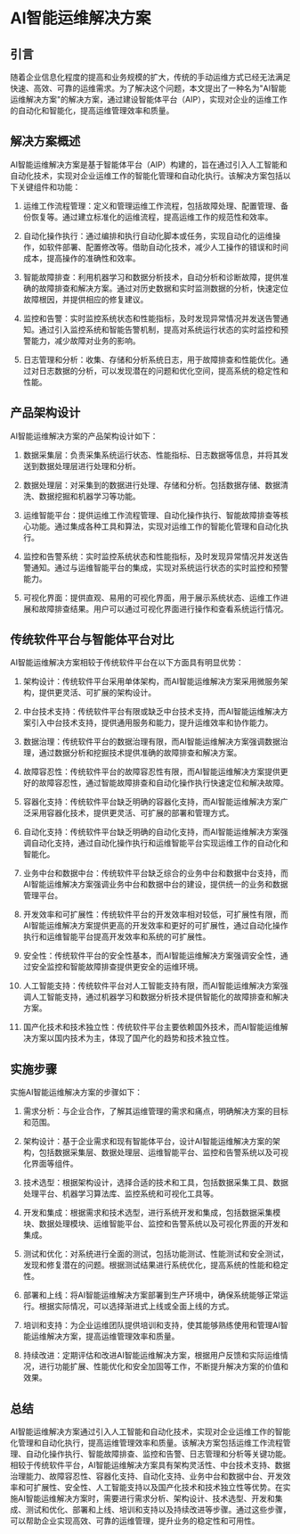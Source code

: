 # AI智能运维解决方案

## 引言
随着企业信息化程度的提高和业务规模的扩大，传统的手动运维方式已经无法满足快速、高效、可靠的运维需求。为了解决这个问题，本文提出了一种名为"AI智能运维解决方案"的解决方案，通过建设智能体平台（AIP），实现对企业的运维工作的自动化和智能化，提高运维管理效率和质量。

## 解决方案概述
AI智能运维解决方案是基于智能体平台（AIP）构建的，旨在通过引入人工智能和自动化技术，实现对企业运维工作的智能化管理和自动化执行。该解决方案包括以下关键组件和功能：

1. 运维工作流程管理：定义和管理运维工作流程，包括故障处理、配置管理、备份恢复等。通过建立标准化的运维流程，提高运维工作的规范性和效率。

2. 自动化操作执行：通过编排和执行自动化脚本或任务，实现自动化的运维操作，如软件部署、配置修改等。借助自动化技术，减少人工操作的错误和时间成本，提高操作的准确性和效率。

3. 智能故障排查：利用机器学习和数据分析技术，自动分析和诊断故障，提供准确的故障排查和解决方案。通过对历史数据和实时监测数据的分析，快速定位故障根因，并提供相应的修复建议。

4. 监控和告警：实时监控系统状态和性能指标，及时发现异常情况并发送告警通知。通过引入监控系统和智能告警机制，提高对系统运行状态的实时监控和预警能力，减少故障对业务的影响。

5. 日志管理和分析：收集、存储和分析系统日志，用于故障排查和性能优化。通过对日志数据的分析，可以发现潜在的问题和优化空间，提高系统的稳定性和性能。

## 产品架构设计
AI智能运维解决方案的产品架构设计如下：

1. 数据采集层：负责采集系统运行状态、性能指标、日志数据等信息，并将其发送到数据处理层进行处理和分析。

2. 数据处理层：对采集到的数据进行处理、存储和分析。包括数据存储、数据清洗、数据挖掘和机器学习等功能。

3. 运维智能平台：提供运维工作流程管理、自动化操作执行、智能故障排查等核心功能。通过集成各种工具和算法，实现对运维工作的智能化管理和自动化执行。

4. 监控和告警系统：实时监控系统状态和性能指标，及时发现异常情况并发送告警通知。通过与运维智能平台的集成，实现对系统运行状态的实时监控和预警能力。

5. 可视化界面：提供直观、易用的可视化界面，用于展示系统状态、运维工作进展和故障排查结果。用户可以通过可视化界面进行操作和查看系统运行情况。

## 传统软件平台与智能体平台对比
AI智能运维解决方案相较于传统软件平台在以下方面具有明显优势：

1. 架构设计：传统软件平台采用单体架构，而AI智能运维解决方案采用微服务架构，提供更灵活、可扩展的架构设计。

2. 中台技术支持：传统软件平台有限或缺乏中台技术支持，而AI智能运维解决方案引入中台技术支持，提供通用服务和能力，提升运维效率和协作能力。

3. 数据治理：传统软件平台的数据治理有限，而AI智能运维解决方案强调数据治理，通过数据分析和挖掘技术提供准确的故障排查和解决方案。

4. 故障容忍性：传统软件平台的故障容忍性有限，而AI智能运维解决方案提供更好的故障容忍性，通过智能故障排查和自动化操作执行快速定位和解决故障。

5. 容器化支持：传统软件平台缺乏明确的容器化支持，而AI智能运维解决方案广泛采用容器化技术，提供更灵活、可扩展的部署和管理方式。

6. 自动化支持：传统软件平台缺乏明确的自动化支持，而AI智能运维解决方案强调自动化支持，通过自动化操作执行和运维智能平台实现运维工作的自动化和智能化。

7. 业务中台和数据中台：传统软件平台缺乏综合的业务中台和数据中台支持，而AI智能运维解决方案强调业务中台和数据中台的建设，提供统一的业务和数据管理平台。

8. 开发效率和可扩展性：传统软件平台的开发效率相对较低，可扩展性有限，而AI智能运维解决方案提供更高的开发效率和更好的可扩展性，通过自动化操作执行和运维智能平台提高开发效率和系统的可扩展性。

9. 安全性：传统软件平台的安全性基本，而AI智能运维解决方案强调安全性，通过安全监控和智能故障排查提供更安全的运维环境。

10. 人工智能支持：传统软件平台对人工智能支持有限，而AI智能运维解决方案强调人工智能支持，通过机器学习和数据分析技术提供智能化的故障排查和解决方案。

11. 国产化技术和技术独立性：传统软件平台主要依赖国外技术，而AI智能运维解决方案以国内技术为主，体现了国产化的趋势和技术独立性。

## 实施步骤

实施AI智能运维解决方案的步骤如下：

1. 需求分析：与企业合作，了解其运维管理的需求和痛点，明确解决方案的目标和范围。

2. 架构设计：基于企业需求和现有智能体平台，设计AI智能运维解决方案的架构，包括数据采集层、数据处理层、运维智能平台、监控和告警系统以及可视化界面等组件。

3. 技术选型：根据架构设计，选择合适的技术和工具，包括数据采集工具、数据处理平台、机器学习算法库、监控系统和可视化工具等。

4. 开发和集成：根据需求和技术选型，进行系统开发和集成，包括数据采集模块、数据处理模块、运维智能平台、监控和告警系统以及可视化界面的开发和集成。

5. 测试和优化：对系统进行全面的测试，包括功能测试、性能测试和安全测试，发现和修复潜在的问题。根据测试结果进行系统优化，提高系统的性能和稳定性。

6. 部署和上线：将AI智能运维解决方案部署到生产环境中，确保系统能够正常运行。根据实际情况，可以选择渐进式上线或全面上线的方式。

7. 培训和支持：为企业运维团队提供培训和支持，使其能够熟练使用和管理AI智能运维解决方案，提高运维管理效率和质量。

8. 持续改进：定期评估和改进AI智能运维解决方案，根据用户反馈和实际运维情况，进行功能扩展、性能优化和安全加固等工作，不断提升解决方案的价值和效果。

## 总结
AI智能运维解决方案通过引入人工智能和自动化技术，实现对企业运维工作的智能化管理和自动化执行，提高运维管理效率和质量。该解决方案包括运维工作流程管理、自动化操作执行、智能故障排查、监控和告警、日志管理和分析等关键功能。相较于传统软件平台，AI智能运维解决方案具有架构灵活性、中台技术支持、数据治理能力、故障容忍性、容器化支持、自动化支持、业务中台和数据中台、开发效率和可扩展性、安全性、人工智能支持以及国产化技术和技术独立性等优势。在实施AI智能运维解决方案时，需要进行需求分析、架构设计、技术选型、开发和集成、测试和优化、部署和上线、培训和支持以及持续改进等步骤。通过这些步骤，可以帮助企业实现高效、可靠的运维管理，提升业务的稳定性和可用性。